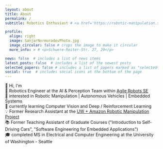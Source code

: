 ```yaml
---
layout: about
title: About
permalink: /
subtitle: Robotics Enthusiast # <a href='https://robotic-manipulation.sciencehub.uw.edu/'>UW+Amazon Science Hub</a> | Seattle, WA

profile:
  align: right
  image: SanjarNormuradovPhoto.jpg
  image_circular: false # crops the image to make it circular
  more_info: > # <p>Schwere-Reiter-Str. 27, 29</p>

news: false  # includes a list of news items
latest_posts: false  # includes a list of the newest posts
selected_papers: false # includes a list of papers marked as "selected={true}"
social: true  # includes social icons at the bottom of the page
---
```

👋 Hi, I'm <br>
🦾 Robotics Engineer at the AI & Perception Team within <a href='https://www.agile-robots.com/en/'>Agile Robots SE</a> <br>
👀 interested in Robotic Manipulation | Autonomous Vehicles | Embedded Systems <br>
🌱 currently learning Computer Vision and Deep / Reinforcement Learning <br>
💡 Former Research Assistant at the <a href='https://robotic-manipulation.sciencehub.uw.edu/'>UW + Amazon Robotic Manipulation Project</a> <br>
📚 Former Teaching Assistant of Graduate Courses ("Introduction to Self-Driving Cars", "Software Engineering for Embedded Applications") <br>
🎓 completed MS in Electrical and Computer Engineering at the University of Washington - Seattle
